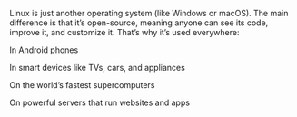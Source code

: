 Linux is just another operating system (like Windows or macOS). The main difference is that it’s open-source, meaning anyone can see its code, improve it, and customize it. That’s why it’s used everywhere:

In Android phones

In smart devices like TVs, cars, and appliances 

On the world’s fastest supercomputers 

On powerful servers that run websites and apps 



